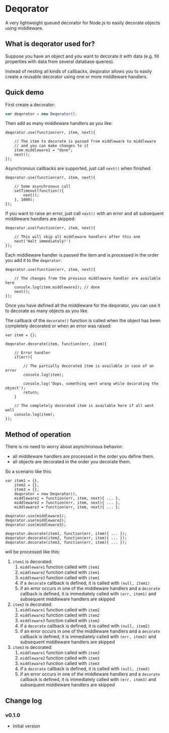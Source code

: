 Deqorator
=========

A very lightweight queued decorator for Node.js to easily decorate objects using middleware.

## What is deqorator used for?

Suppose you have an object and you want to decorate it with data (e.g. fill properties with data from several database queries).

Instead of nesting all kinds of callbacks, deqorator allows you to easily create a reusable decorator using one or more middleware handlers.

## Quick demo

First create a decorator:

```javascript
var deqorator = new Deqorator();
```

Then add as many middleware handlers as you like:


    deqorator.use(function(err, item, next){

        // The item to decorate is passed from middleware to middleware
        // and you can make changes to it
        item.middleware1 = "done";
        next();
    });

Asynchronous callbacks are supported, just call `next()` when finished:

    deqorator.use(function(err, item, next){

        // Some asynchronous call
        setTimeout(function(){
            next();
        }, 1000);
    });

If you want to raise an error, just call `next()` with an error and all subsequent middleware handlers are skipped:

    deqorator.use(function(err, item, next){

        // This will skip all middleware handlers after this one
        next('Halt immediately!')
    });

Each middleware handler is passed the item and is processed in the order you add it to the `deqorator`:

    deqorator.use(function(err, item, next){

        // The changes from the previous middleware handler are available here
        console.log(item.middleware1); // done
        next();
    });

Once you have defined all the middleware for the deqorator, you can use it to decorate as many objects as you like.

The callback of the `decorate()` function is called when the object has been completely decorated or when an error was raised:

    var item = {};

    deqorator.decorate(item, function(err, item){

        // Error handler
        if(err){

            // The partially decorated item is available in case of an error
            console.log(item);

            console.log('Oops, something went wrong while decorating the object');
            return;
        }

        // The completely decorated item is available here if all went well
        console.log(item);
    });




## Method of operation

There is no need to worry about asynchronous behavior:

- all middleware handlers are processed in the order you define them.
- all objects are decorated in the order you decorate them.

So a scenario like this:

    var item1 = {},
        item2 = {},
        item3 = {},
        deqorator = new Deqorator(),
        middleware1 = function(err, item, next){ ... },
        middleware2 = function(err, item, next){ ... },
        middleware3 = function(err, item, next){ ... };

    deqorator.use(middleware1);
    deqorator.use(middleware2);
    deqorator.use(middleware3);

    deqorator.decorate(item1, function(err, item){ ... });
    deqorator.decorate(item2, function(err, item){ ... });
    deqorator.decorate(item3, function(err, item){ ... });

will be processed like this:

1. `item1` is decorated:
    1. `middleware1` function called with `item1`
    2. `middleware2` function called with `item1`
    3. `middleware3` function called with `item1`
    4. if a `decorate` callback is defined, it is called with `(null, item1)`
    5. if an error occurs in one of the middleware handlers and a `decorate` callback is defined, it is immediately called with `(err, item1)` and subsequent middleware handlers are skipped
2. `item2` is decorated:
    1. `middleware1` function called with `item2`
    2. `middleware2` function called with `item2`
    3. `middleware3` function called with `item2`
    4. if a `decorate` callback is defined, it is called with `(null, item2)`
    5. if an error occurs in one of the middleware handlers and a `decorate` callback is defined, it is immediately called with `(err, item2)` and subsequent middleware handlers are skipped
3. `item3` is decorated:
    1. `middleware1` function called with `item3`
    2. `middleware2` function called with `item3`
    3. `middleware3` function called with `item3`
    4. if a `decorate` callback is defined, it is called with `(null, item3)`
    5. if an error occurs in one of the middleware handlers and a `decorate` callback is defined, it is immediately called with `(err, item3)` and subsequent middleware handlers are skipped

## Change log

### v0.1.0

- Initial version